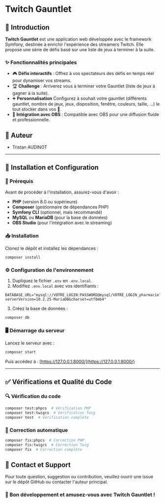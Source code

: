 # Twitch Gauntlet

## 📖 Introduction

**Twitch Gauntlet** est une application web développée avec le framework Symfony, destinée à enrichir l'expérience des streamers Twitch. Elle propose une série de défis basé sur une liste de jeux à terminer à la suite.

### ✨ Fonctionnalités principales

- 🎮 **Défis interactifs** : Offrez à vos spectateurs des défis en temps réel pour dynamiser vos streams.
- 🏆 **Challenge** : Arriverez vous à terminer votre Gauntlet (liste de jeux à gagner à la suite).
- ➕ **Personnalisation** Configurez à souhait votre gauntlet (différents gauntlet, nombre de jeux, jeux, disposition, fenêtre, couleurs, taille, ...) le tout stocker dans vos 🍪.
- 🎥 **Intégration avec OBS** : Compatible avec OBS pour une diffusion fluide et professionnelle.

## 👥 Auteur

- Tristan AUDINOT

---

## 🚀 Installation et Configuration

### 📌 Prérequis

Avant de procéder à l'installation, assurez-vous d'avoir :

- **PHP** (version 8.0 ou supérieure)
- **Composer** (gestionnaire de dépendances PHP)
- **Symfony CLI** (optionnel, mais recommandé)
- **MySQL** ou **MariaDB** (pour la base de données)
- **OBS Studio** (pour l'intégration avec le streaming)

### 📥 Installation
Clonez le dépôt et installez les dépendances :
```bash
composer install
```

### ⚙️ Configuration de l'environnement
1. Dupliquez le fichier `.env` en `.env.local`.
2. Modifiez `.env.local` avec vos identifiants :
```dotenv
DATABASE_URL="mysql://VOTRE_LOGIN:PASSWORD@mysql/VOTRE_LOGIN_pharmacie?serverVersion=10.2.25-MariaDB&charset=utf8mb4"
```
3. Créez la base de données :
```bash
composer db
```

### 🖥️ Démarrage du serveur
Lancez le serveur avec :
```bash
composer start
```
Puis accédez à : [https://127.0.0.1:8000/](https://127.0.0.1:8000/)

---

## ✅ Vérifications et Qualité du Code

### 🔍 Vérification du code
```bash
composer test:phpcs  # Vérification PHP
composer test:twigcs  # Vérification Twig
composer test  # Vérification complète
```

### 🔧 Correction automatique
```bash
composer fix:phpcs  # Correction PHP
composer fix:twigcs  # Correction Twig
composer fix  # Correction complète
```

## 📩 Contact et Support
Pour toute question, suggestion ou contribution, veuillez ouvrir une issue sur le dépôt GitHub ou contacter l'auteur principal.

### 🚀 Bon développement et amusez-vous avec Twitch Gauntlet !
